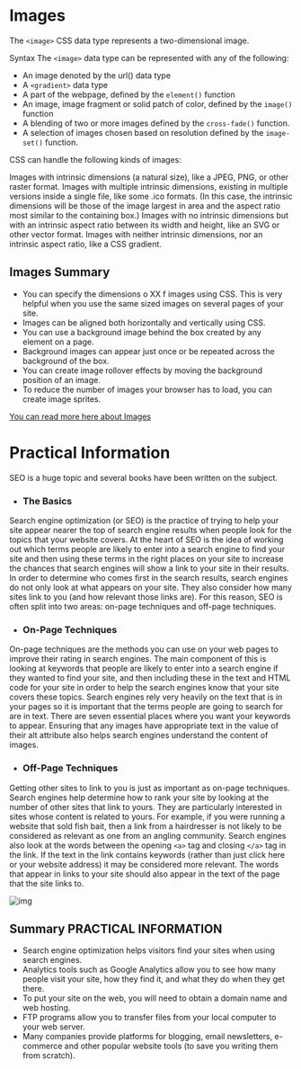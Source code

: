 # Images 
The `<image>` CSS data type represents a two-dimensional image.

Syntax
The `<image>` data type can be represented with any of the following:

- An image denoted by the url() data type
- A `<gradient>` data type
- A part of the webpage, defined by the `element()` function
- An image, image fragment or solid patch of color, defined by    the `image()` function
- A blending of two or more images defined by the `cross-fade()` function.
- A selection of images chosen based on resolution defined by the `image-set()` function.


CSS can handle the following kinds of images:

Images with intrinsic dimensions (a natural size), like a JPEG, PNG, or other raster format.
Images with multiple intrinsic dimensions, existing in multiple versions inside a single file, like some .ico formats. (In this case, the intrinsic dimensions will be those of the image largest in area and the aspect ratio most similar to the containing box.)
Images with no intrinsic dimensions but with an intrinsic aspect ratio between its width and height, like an SVG or other vector format.
Images with neither intrinsic dimensions, nor an intrinsic aspect ratio, like a CSS gradient.


## Images Summary
+ You can specify the dimensions o XX f images using CSS.
 This is very helpful when you use the same sized
images on several pages of your site.
+ Images can be aligned both horizontally and vertically
using CSS.
+ You can use a background image behind the box
created by any element on a page.
+ Background images can appear just once or be
repeated across the background of the box.
+ You can create image rollover effects by moving the
background position of an image.
+ To reduce the number of images your browser has to
load, you can create image sprites.

[You can read more here about Images](https://www.w3schools.com/css/css3_images.asp)



# Practical Information
SEO is a huge topic and several books have been written on the subject.

+ ### The Basics
Search engine optimization (or
SEO) is the practice of trying
to help your site appear nearer
the top of search engine results
when people look for the topics
that your website covers.
At the heart of SEO is the idea of
working out which terms people
are likely to enter into a search
engine to find your site and then
using these terms in the right
places on your site to increase
the chances that search engines
will show a link to your site in
their results.
In order to determine who comes
first in the search results, search
engines do not only look at what
appears on your site. They also
consider how many sites link
to you (and how relevant those
links are). For this reason, SEO
is often split into two areas:
on-page techniques and off-page
techniques.

+ ### On-Page Techniques
On-page techniques are the
methods you can use on your
web pages to improve their
rating in search engines.
The main component of this is
looking at keywords that people
are likely to enter into a search
engine if they wanted to find
your site, and then including
these in the text and HTML code
for your site in order to help the
search engines know that your
site covers these topics.
Search engines rely very heavily
on the text that is in your pages
so it is important that the terms
people are going to search for
are in text. There are seven
essential places where you want
your keywords to appear.
Ensuring that any images have
appropriate text in the value of
their alt attribute also helps
search engines understand the
content of images.
+ ### Off-Page Techniques
Getting other sites to link to you
is just as important as on-page
techniques. Search engines help
determine how to rank your
site by looking at the number of
other sites that link to yours.
They are particularly interested
in sites whose content is related
to yours. For example, if you
were running a website that
sold fish bait, then a link from
a hairdresser is not likely to be
considered as relevant as one
from an angling community.
Search engines also look at the
words between the opening
`<a>` tag and closing `</a>` tag
in the link. If the text in the link
contains keywords (rather than
just click here or your website
address) it may be considered
more relevant.
The words that appear in links to
your site should also appear in
the text of the page that the site
links to.

![img](https://lh3.googleusercontent.com/-F3YvIOJfR-Q/YNtSTjfJn9I/AAAAAAAABcA/G0h9BvaAp8ALQH_6lDrTJWIttqgmd7lrQCLcBGAsYHQ/s1600/1624986059748722-0.png)


## Summary PRACTICAL INFORMATION

- Search engine optimization helps visitors find your
sites when using search engines.
- Analytics tools such as Google Analytics allow you to
see how many people visit your site, how they find it,
and what they do when they get there.
- To put your site on the web, you will need to obtain a
domain name and web hosting.
- FTP programs allow you to transfer files from your
local computer to your web server.
- Many companies provide platforms for blogging, email
newsletters, e-commerce and other popular website
tools (to save you writing them from scratch).